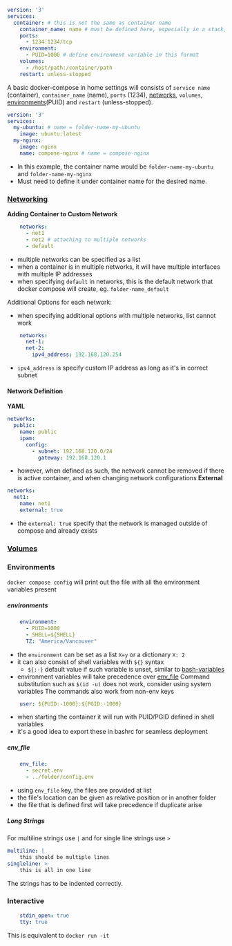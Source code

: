 ```yaml
version: '3'
services:
  container: # this is not the same as container name
	container_name: name # must be defined here, especially in a stack, otherwise it will be named based on the current folder
	ports:
	  - 1234:1234/tcp
	environment:
	  - PUID=1000 # define environment variable in this format
	volumes:
	  - /host/path:/container/path
	restart: unless-stopped
```
A basic docker-compose in home settings will consists of `service name` (container), `container_name` (name), `ports` (1234), [networks](#[Networking](docker-networks.md)), `volumes`, [environments](#Environments)(PUID) and `restart` (unless-stopped). 

```yml
version: '3'
services:
  my-ubuntu: # name = folder-name-my-ubuntu
    image: ubuntu:latest
  my-nginx:
    image: nginx 
    name: compose-nginx # name = compose-nginx
```
- In this example, the container name would be `folder-name-my-ubuntu` and `folder-name-my-nginx`
- Must need to define it under container name for the desired name.

### [Networking](docker-networks.md)
**Adding Container to Custom Network**
```yaml
    networks:
      - net1
      - net2 # attaching to multiple networks
      - default
```
- multiple networks can be specified as a list
- when a container is in multiple networks, it will have multiple interfaces with multiple IP addresses
- when specifying `default` in networks, this is the default network that docker compose will create, eg. `folder-name_default`

Additional Options for each network:
- when specifying additional options with multiple networks, list cannot work
```yaml
    networks:
      net-1:
      net-2:
        ipv4_address: 192.168.120.254
```
- `ipv4_address` is specify custom IP address as long as it's in correct subnet

#### Network Definition
**YAML**
```yaml
networks:
  public:
    name: public
    ipam:
      config:
        - subnet: 192.168.120.0/24
          gateway: 192.168.120.1
```
- however, when defined as such, the network cannot be removed if there is active container, and when changing network configurations
**External**
```yaml
networks:
  net1:
    name: net1
    external: true
```
- the `external: true` specify that the network is managed outside of compose and already exists

### [Volumes](docker-volumes.md)


### Environments
`docker compose config` will print out the file with all the environment variables present
##### environments
```yaml
    environment:
      - PUID=1000
      - SHELL=${SHELL}
      TZ: "America/Vancouver"
```
- the `environment` can be set as a list `X=y` or a dictionary `X: 2`
- it can also consist of shell variables with `${}` syntax
	- `${:-}` default value if such variable is unset, similar to [bash-variables](../bash/bash-other-variables.md)
- environment variables will take precedence over [env_file](#^96654c)
Command substitution such as `$(id -u)` does not work, consider using system variables
The commands also work from non-env keys
```yaml
	user: ${PUID:-1000}:${PGID:-1000}
```
- when starting the container it will run with PUID/PGID defined in shell variables
- it's a good idea to export these in bashrc for seamless deployment
##### env_file
```yaml
    env_file:
      - secret.env
      - ../folder/config.env
```
- using `env_file` key, the files are provided at list
- the file's location can be given as relative position or in another folder
- the file that is defined first will take precedence if duplicate arise
##### Long Strings
For multiline strings use `|` and for single line strings use `>`
```yaml
multiline: |
	this should be multiple lines
singleline: >
	this is all in one line
```
The strings has to be indented correctly.
### Interactive
```yaml
    stdin_open: true
    tty: true
```
This is equivalent to `docker run -it`

